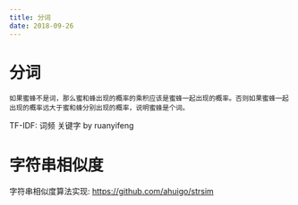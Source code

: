 ```yaml
---
title: 分词
date: 2018-09-26
---
```

# 分词
    如果蜜蜂不是词，那么蜜和蜂出现的概率的乘积应该是蜜蜂一起出现的概率。否则如果蜜蜂一起出现的概率远大于蜜和蜂分别出现的概率，说明蜜蜂是个词。
TF-IDF: 词频 关键字 by ruanyifeng

# 字符串相似度
字符串相似度算法实现: https://github.com/ahuigo/strsim